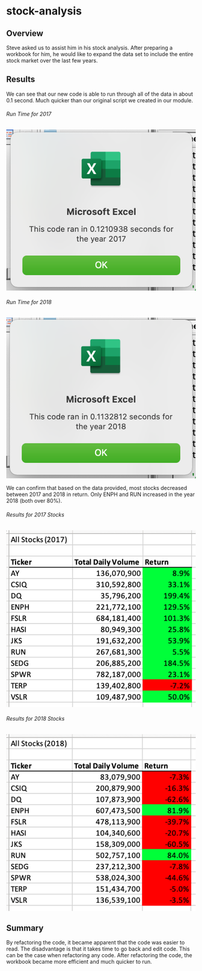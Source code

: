 # stock-analysis

## Overview
Steve asked us to assist him in his stock analysis. After preparing a workbook for him, he would like to expand the data set to include the entire stock market over the last few years.

## Results

We can see that our new code is able to run through all of the data in about 0.1 second. Much quicker than our original script we created in our module. 

###### Run Time for 2017
![alt text](Resources/2017.RunTime.png)

###### Run Time for 2018
![alt text](Resources/2018.RunTime.png)

We can confirm that based on the data provided, most stocks decreased between 2017 and 2018 in return. Only ENPH and RUN increased in the year 2018 (both over 80%).

###### Results for 2017 Stocks
![alt text](Resources/2017.Results.png)

###### Results for 2018 Stocks
![alt text](Resources/2018.Results.png)

## Summary
By refactoring the code, it became apparent that the code was easier to read. The disadvantage is that it takes time to go back and edit code. This can be the case when refactoring any code. After refactoring the code, the workbook became more efficient and much quicker to run.
